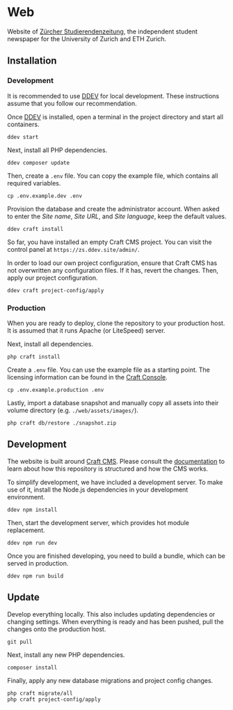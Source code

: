 # Web

Website of [Zürcher Studierendenzeitung](https://www.zsonline.ch), the
independent student newspaper for the University of Zurich and ETH Zurich.

## Installation

### Development

It is recommended to use [DDEV](https://ddev.readthedocs.io/en/stable/) for
local development. These instructions assume that you follow our recommendation.

Once [DDEV](https://ddev.readthedocs.io/en/stable/) is installed, open a
terminal in the project directory and start all containers.

```
ddev start
```

Next, install all PHP dependencies.

```
ddev composer update
```

Then, create a `.env` file. You can copy the example file, which contains all
required variables.

```
cp .env.example.dev .env
```

Provision the database and create the administrator account. When asked to
enter the _Site name_, _Site URL_, and _Site language_, keep the default
values.

```
ddev craft install
```

So far, you have installed an empty Craft CMS project. You can visit the control
panel at `https://zs.ddev.site/admin/`.

In order to load our own project configuration, ensure that Craft CMS has not
overwritten any configuration files. If it has, revert the changes. Then, apply
our project configuration.

```
ddev craft project-config/apply
```

### Production

When you are ready to deploy, clone the repository to your production host. It
is assumed that it runs Apache (or LiteSpeed) server.

Next, install all dependencies.

```
php craft install
```

Create a `.env` file. You can use the example file as a starting point. The
licensing information can be found in the
[Craft Console](https://console.craftcms.com/).

```
cp .env.example.production .env
```

Lastly, import a database snapshot and manually copy all assets into their
volume directory (e.g. `./web/assets/images/`).

```
php craft db/restore ./snapshot.zip
```

## Development

The website is built around [Craft CMS](https://craftcms.com/). Please consult
the [documentation](https://craftcms.com/docs/) to learn about how this
repository is structured and how the CMS works.

To simplify development, we have included a development server. To make use of
it, install the Node.js dependencies in your development environment.

```
ddev npm install
```

Then, start the development server, which provides hot module replacement.

```
ddev npm run dev
```

Once you are finished developing, you need to build a bundle, which can be
served in production.

```
ddev npm run build
```

## Update

Develop everything locally. This also includes updating dependencies or changing
settings. When everything is ready and has been pushed, pull the changes onto
the production host.

```
git pull
```

Next, install any new PHP dependencies.

```
composer install
```

Finally, apply any new database migrations and project config changes.

```
php craft migrate/all
php craft project-config/apply
```
